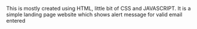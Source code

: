 This is mostly created using HTML, little bit of CSS and JAVASCRIPT. It is a simple landing page website which shows alert message for valid email entered
